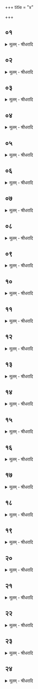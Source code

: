 +++
title = "४"

+++


## ०१
<details><summary>मूलम् - श्रीधरादि</summary>

अ᳘थ कृष्णाजिनमा᳘दत्ते॥  
य᳘ज्ञस्यैव᳘ सर्व्वत्वा᳘य यज्ञो᳘ ह देवेभ्यों ऽपचक्राम स कृ᳘ष्णो भूत्वा᳘ चचार त᳘स्य देवा᳘ ऽअनुवि᳘द्य त्व᳘चमे᳘वावच्छाया᳘जह्रुः᳘॥
</details>

## ०२
<details><summary>मूलम् - श्रीधरादि</summary>

(स्त) त᳘स्य या᳘नि शुक्ला᳘नि च कृष्णा᳘नि च लो᳘मानि॥  
ता᳘न्यृचां᳘ च सा᳘म्नां च रूपं या᳘नि शुक्ला᳘नि ता᳘नि सा᳘म्नाᳮ रूपं या᳘नि कृष्णा᳘नि ता᳘न्यृचां य᳘दि वेतर᳘था या᳘न्येव᳘ कृष्णा᳘नि ता᳘नि सा᳘म्नाᳮ रूपं या᳘नि शुक्ला᳘नि ता᳘न्यृ᳘चां या᳘न्येव᳘ बभ्रू᳘णीव ह᳘रीणि ता᳘नि य᳘जुषाᳮ रूपम्॥
</details>

## ०३
<details><summary>मूलम् - श्रीधरादि</summary>

(ᳮ) सैषा᳘ त्रयी᳘ व्विद्या᳘ यज्ञः॥  
(स्त᳘) त᳘स्या एतच्छि᳘ल्पमेष व्व᳘र्णस्तद्य᳘त्कृष्णाजिनं भ᳘वति यज्ञ᳘स्यैव᳘ सर्व्वत्वा᳘य त᳘स्मात्कृष्णाजिनम᳘धिदीक्षन्ते यज्ञ᳘स्यैव᳘ सर्व्वत्वा᳘य त᳘स्मादध्यवह᳘ननमधिपे᳘षणं भवत्य᳘स्कन्नᳮ हवि᳘रसदि᳘ति तद्य᳘देवा᳘त्र तण्डुलो᳘ वा पिष्टं᳘ वा स्क᳘न्दात्तद्यज्ञे᳘ यज्ञः प्र᳘तितिष्ठादि᳘ति त᳘स्मादध्यवह᳘ननमधिपे᳘षणं भवति॥ (अर्धप्रपाठकः॥६०॥)
</details>

## ०४
<details><summary>मूलम् - श्रीधरादि</summary>

(त्य᳘) अ᳘थ कृष्णाजिनमा᳘दत्ते॥  
श᳘र्मासी᳘ति च᳘र्म वा᳘ ऽएतत्कृष्णस्य त᳘दस्य त᳘न्मानुषᳮ श᳘र्म देवत्रा त᳘स्मादाह श᳘र्मासी᳘ति तद᳘वधूनोत्य᳘वधूतᳮ  रक्षो᳘ ऽवधूता ऽअ᳘रातय ऽइ᳘ति त᳘न्नाष्ट्रा᳘ ए᳘वैतद्र᳘क्षाᳫंस्यतो᳘ ऽपहन्त्यतिन᳘त्येव पा᳘त्राण्य᳘वधूनोतिं य᳘द्ध्यस्यामेध्यम᳘भूत्तद्ध्यस्यैतदवधूनो᳘ति॥
</details>

## ०५
<details><summary>मूलम् - श्रीधरादि</summary>

त᳘त्प्रतीची᳘नग्रीवमु᳘पस्तृणाति॥  
(त्य᳘) अ᳘दित्यास्त्व᳘गसि प्र᳘तित्वा᳘दितिर्वेत्त्वि᳘तीयं वै᳘ पृथिव्य᳘दितिस्त᳘स्या ऽअस्यै त्वग्य᳘दिद᳘मस्याम᳘धि किं᳘ च त᳘स्मादाहा᳘दित्यास्त्व᳘गसी᳘ति प्र᳘तित्वा᳘दितिर्व्वेत्त्वि᳘ति प्र᳘ति हि स्वः सं᳘जानीते त᳘त्सञ्ज्ञा᳘मे᳘वैत᳘त्कृष्णाजिना᳘य च व्वदति ने᳘द᳘न्योन्यᳮ हिन᳘सात ऽइ᳘त्यभिनि᳘हितमेव᳘ सव्ये᳘न पाणि᳘ना भ᳘वति॥
</details>

## ०६
<details><summary>मूलम् - श्रीधरादि</summary>

(त्य᳘) अ᳘थ दक्षिणे᳘नोलू᳘खलमा᳘हरति॥  
ने᳘दिह᳘ पुरा᳘ नाष्ट्रा र᳘क्षाᳮ स्याविशानि᳘ति ब्राह्मणो हि र᳘क्षसामपहन्ता त᳘स्मादभि᳘नि᳘हितमेव᳘ सव्ये᳘न पाणि᳘ना भ᳘वति॥
</details>

## ०७
<details><summary>मूलम् - श्रीधरादि</summary>

(त्य᳘) अ᳘थोलू᳘खलं नि᳘दधाति॥  
(त्य᳘) अ᳘द्रिरसि व्वानस्पत्यो ग्रा᳘वासि पृथु᳘बुध्न ऽइ᳘ति वा तद्य᳘थै᳘वादः सो᳘मᳮ रा᳘जानं ग्रा᳘वभिरभिषुण्व᳘न्त्येव᳘मे᳘वैत᳘दुलूखलमुसला᳘भ्यां दृषदुपला᳘भ्याᳮ हविर्यज्ञ᳘मभिषु᳘णोत्य᳘द्रय ऽइ᳘ति वै ते᳘षामे᳘कं ना᳘म त᳘स्मादाहा᳘द्रिरसी᳘ति व्वानस्पत्य ऽइ᳘ति व्वानस्पत्यो᳘ह्येष ग्रा᳘वासि पृथु᳘बुध्न ऽइ᳘ति ग्रा᳘वा᳘ ह्येष᳘ पृथु᳘बुध्नो᳘ ह्येष प्र᳘ति त्वा᳘दित्यास्त्व᳘ग्वेत्त्वि᳘ति त᳘त्संज्ञा᳘मे᳘वैत᳘त्कृष्णाजिना᳘य च व्वदति ने᳘द᳘न्योन्य᳘ᳮ हिन᳘सात ऽइति॥
</details>

## ०८
<details><summary>मूलम् - श्रीधरादि</summary>

(त्य᳘) अ᳘थ हविरा᳘वपति॥  
(त्य) अग्ने᳘स्तनू᳘रसि व्वाचो᳘ व्विस᳘र्जनमि᳘ति यज्ञो हि ते᳘नाग्ने᳘स्तनू᳘र्व्वाचो᳘ व्विस᳘र्जनमि᳘ति यां वा᳘ ऽअमू᳘ᳮ हवि᳘र्ग्रहीष्यन्वा᳘चं य᳘च्छत्य᳘त्र वै तां व्वि᳘सृजते तद्य᳘देताम᳘त्र व्वा᳘चं व्विसृज᳘त ऽएष हि᳘ यज्ञ᳘ ऽउलू᳘खले प्रत्य᳘ष्ठादेष हि प्रा᳘सारि त᳘स्मादाह व्वाचो᳘ व्विस᳘र्जनमि᳘ति॥
</details>

## ०९
<details><summary>मूलम् - श्रीधरादि</summary>

स य᳘दि पुरा᳘ मानुषीं व्वा᳘चं व्याह᳘रेत्॥ 
(त्त᳘) त᳘त्रो व्वैष्णावीमृ᳘चं वा य᳘जुर्वा जपेद्यज्ञो वै व्वि᳘ष्णुस्त᳘द्यज्ञं पु᳘नरा᳘रभते त᳘स्यो हैषा प्रा᳘यश्चित्तिर्द्देव᳘वीतये त्वा गृह्णामी᳘ति देवा᳘नवदि᳘त्यु हि᳘ हवि᳘र्गृह्यते᳘॥
</details>

## १०
<details><summary>मूलम् - श्रीधरादि</summary>

(ते᳘ ऽथ) अ᳘थ मु᳘सलमा᳘दत्ते॥  
बृह᳘द्ग्रावासि व्वानस्पत्य ऽइ᳘ति बृह᳘द्ग्रावा᳘ह्येष᳘ व्वानस्पत्यो᳘ ह्येष तद᳘वदधाति स᳘ ऽइदं᳘ देवे᳘भ्यो हविः᳘ शमीष्व᳘ सुश᳘मि शमीष्वे᳘ति स᳘ ऽइदं᳘ देवे᳘भ्यो हविः स᳘ᳫं᳘स्कुरु साधु सᳫं᳘स्कृतᳮ स᳘स्कुᳫं᳘र्व्वित्ये᳘वैत᳘दाह॥
</details>

## ११
<details><summary>मूलम् - श्रीधरादि</summary>

(हा᳘) अ᳘थ हविष्कृ᳘तमु᳘द्वादयति॥  
ह᳘विष्कृदे᳘हि ह᳘विष्कृदेही᳘ति व्वाग्वै᳘ हविष्कृद्वा᳘चमे᳘वैतद्वि᳘सृजते व्वा᳘गु वै᳘ य᳘ज्ञस्त᳘द्यज्ञ᳘मे᳘वैतत्पु᳘नरु᳘पह्वयते॥
</details>

## १२
<details><summary>मूलम् - श्रीधरादि</summary>

ता᳘नि वा᳘ ऽएता᳘नि॥  
चत्वा᳘रि व्वाच एही᳘ति ब्राह्मणस्या᳘गह्या᳘द्रवे᳘ति व्वै᳘श्यस्य च राज᳘न्यबन्धोश्चा᳘धावे᳘ति शूद्र᳘स्य स य᳘देव᳘ ब्राह्मण᳘स्य त᳘दाहैतद्धि᳘ यज्ञि᳘यतममेत᳘दु ह वै᳘ व्वाचः शान्त᳘तमं य᳘देही᳘ति त᳘स्मादेही᳘त्येव᳘ ब्रूयात्॥
</details>

## १३
<details><summary>मूलम् - श्रीधरादि</summary>

(त्त᳘) त᳘द्ध स्मैत᳘त्पुरा᳘॥  
जा᳘यैव᳘ हविष्कृ᳘दुपो᳘त्तिष्ठति त᳘दिदम᳘प्येत᳘र्हि य᳘ एव क᳘श्चोपो᳘त्तिष्ठति स य᳘त्रैष᳘ हविष्कृ᳘तमुद्वाद᳘यति त᳘दे᳘को दृषदुपले᳘ समा᳘हन्ति तद्य᳘देताम᳘त्र व्वा᳘चं प्रत्युद्वाद᳘यन्ति॥
</details>

## १४
<details><summary>मूलम् - श्रीधरादि</summary>

म᳘नोर्ह वा᳘ ऽऋषभ᳘ ऽआस॥  
त᳘स्मिन्नसुरघ्नी᳘ सपत्नघ्नी व्वाक्प्र᳘विष्टा स त᳘स्य ह स्म श्वस᳘थाद्रव᳘थादसुररक्षसा᳘नि मृद्य᳘मानानि यन्ति ते हा᳘सुराः स᳘मूदिरे पापं᳘ बत नो ऽय᳘मृषभः᳘ सचते कथं᳘ न्विमं᳘ दभ्नुयामे᳘ति किलाताकुली ऽइ᳘ति हासुरब्रह्मा᳘वासतुः॥
</details>

## १५
<details><summary>मूलम् - श्रीधरादि</summary>

(स्तौ᳘) तौ᳘ होचतुः॥  
श्रद्धा᳘देवी वै म᳘नु᳘रावं नु᳘ व्वेदावे᳘ति तौ᳘ हाग᳘त्योचतुर्म᳘नो याज᳘याव त्वे᳘ति केने᳘त्यने᳘नर्षभेणे᳘ति तथे᳘ति तस्या᳘लब्धस्य सा व्वाग᳘पचक्राम॥
</details>

## १६
<details><summary>मूलम् - श्रीधरादि</summary>

सा म᳘नोरेव᳘ जायां᳘ मनावीं प्र᳘विवेश॥  
त᳘स्यै ह स्म य᳘त्र व्व᳘दन्त्यै शृण्व᳘न्ति त᳘तो ह स्मै᳘वासुररक्षसा᳘नि मृद्य᳘मानानि यन्ति ते हा᳘सुराः स᳘मूदिर ऽइतो वै᳘ नः पा᳘पीयः सचते भू᳘यो हि᳘ मानुषी व्वाग्व᳘दती᳘ति किलाताकुली᳘ है᳘वोचतुः श्रद्धा᳘देवो वै म᳘नुरावं᳘ न्वेव᳘ व्वेदावे᳘ति तौ᳘ हाग᳘त्योचतुर्म᳘नो याज᳘याव त्वे᳘ति केने᳘त्यन᳘यैव᳘ जायये᳘ति तथे᳘ति त᳘स्या ऽआ᳘लब्धायै सा व्वाग᳘पचक्राम॥
</details>

## १७
<details><summary>मूलम् - श्रीधरादि</summary>

सा᳘ यज्ञ᳘मेव᳘ यज्ञ᳘पा᳘त्राणि प्र᳘विवेश॥  
त᳘तो हैनां न᳘ शेकतुर्नि᳘हन्तु᳘ᳮ सै᳘षासुरघ्नी᳘ सपत्नघ्नी व्वागु᳘द्वदति स य᳘स्य हैवं᳘विदु᳘ष ऽएताम᳘त्र व्वा᳘चं प्रत्युद्वाद᳘यन्ति पा᳘पीयाᳮ सो है᳘वास्य सप᳘त्ना भवन्ति॥
</details>

## १८
<details><summary>मूलम् - श्रीधरादि</summary>

स᳘ समा᳘हन्ति॥  
कुक्कु᳘टो ऽसि म᳘धुजिह्व ऽइ᳘ति म᳘धुजिह्वो वै स᳘ देवे᳘भ्य ऽआ᳘सीद्विष᳘जिह्वो᳘ऽसुरेभ्यः स यो᳘ देवे᳘भ्य ऽआ᳘सीः स᳘ न ऽएधी᳘त्ये᳘वैत᳘दाहे᳘षमू᳘र्जमा᳘ व्वद त्व᳘या व्वय᳘ᳮ सङ्घात᳘ᳮ सङ्घातं जेष्मे᳘ति ना᳘त्र तिरो᳘हितमिवास्ति᳟॥
</details>

## १९
<details><summary>मूलम् - श्रीधरादि</summary>

(स्त्य᳘) अ᳘थ शू᳘र्पमा᳘दत्ते॥  
व्वर्ष᳘वृद्धमसी᳘ति व्वर्ष᳘वृद्ध᳘ᳫं᳘ ह्येतद्य᳘दि नडा᳘नां य᳘दि व्वेणूनां य᳘दीषी᳘काणां व्वर्ष᳘मु᳘ ह्ये᳘वैता व्वर्द्धयति᳟॥
</details>

## २०
<details><summary>मूलम् - श्रीधरादि</summary>

(त्य᳘) अ᳘थ हविर्नि᳘र्व्वपति॥  
प्र᳘ति त्वाव्वर्ष᳘वृद्धं वेत्त्वि᳘ति व्वर्ष᳘वृद्धा उ᳘ ह्ये᳘वैते य᳘दि व्व्रीह᳘यो य᳘दि य᳘वा व्वर्ष᳘मु᳘ ह्ये᳘वैता᳘न्वर्द्ध᳘यति त᳘त्सञ्ज्ञा᳘मे᳘वैतच्छू᳘र्पाय च व्वदति ने᳘द᳘न्यो ऽन्य᳘ᳮ हिन᳘सात ऽइ᳘ति᳟॥
</details>

## २१
<details><summary>मूलम् - श्रीधरादि</summary>

(त्य᳘) अ᳘थ नि᳘ष्पुनाति॥  
प᳘रापूतᳮ र᳘क्षः प᳘रापूता ऽअ᳘रातय ऽइत्य᳘थ तु᳘षान्प्र᳘हन्त्य᳘पहतᳮ र᳘क्ष ऽइ᳘ति त᳘न्नाष्ट्रा᳘ ऽए᳘वैतद्र᳘क्षाᳫंस्यतो᳘ ऽपहन्ति॥
</details>

## २२
<details><summary>मूलम् - श्रीधरादि</summary>

(न्त्य) अथा᳘पविनक्ति॥  
व्वायु᳘र्व्वो व्वि᳘विनक्त्वि᳘त्ययं वै᳘ व्वायु᳘र्यो ऽयं प᳘वत ऽएष वा᳘ ऽइदᳮ स᳘र्व्वं व्वि᳘विनक्ति य᳘दिदं कि᳘ञ्च व्विविच्य᳘ते त᳘देनानेष᳘ ऽए᳘वैतद्वि᳘विनक्ति स᳘ य᳘दैत᳘ ऽएत᳘त्प्राप्नुव᳘न्ति य᳘त्रैनानध्यपविनक्ति॥
</details>

## २३
<details><summary>मूलम् - श्रीधरादि</summary>

(क्त्य) अथा᳘नुमन्त्रयते॥  
देवो᳘ वः सविता हि᳘रण्यपाणिः प्र᳘तिगृभ्णात्व᳘च्छिद्रेण पाणि᳘ना सु᳘प्रतिगृहीता ऽअसन्नित्य᳘थ त्रिः᳘ फली᳘करोति त्रिवृद्धि᳘ यज्ञः॥
</details>

## २४
<details><summary>मूलम् - श्रीधरादि</summary>

(स्त) तद्धै᳘के देवे᳘भ्यः शुन्धध्वं देवे᳘भ्यः शुन्धध्वमि᳘ति फली᳘कुर्वन्ति॥
त᳘दु त᳘था न᳘ कुर्यादा᳘दिष्टं वा᳘ ऽएत᳘द्देव᳘तायै हवि᳘र्भवत्य᳘थैत᳘द्वैश्वदेवं᳘ करोति यदा᳘ह देवे᳘भ्यः शुन्धध्वमि᳘ति त᳘त्सम᳘दं करोति त᳘स्मादु तूष्णी᳘मेव᳘ फली᳘कुर्यात्॥
</details>